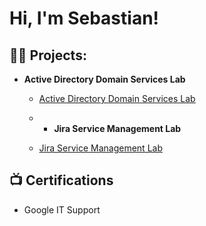 <h1>Hi, I'm Sebastian! <br/> </h1>

<h2>👨‍💻 Projects:</h2>

- <b>Active Directory Domain Services Lab </b>
  - [Active Directory Domain Services Lab](https://github.com/preciadotech/ActiveDirectoryLab/tree/main)
    
  - - <b>Jira Service Management Lab </b>
  - [Jira Service Management Lab](https://github.com/preciadotech/Jira)

<h2>📺 Certifications</h2>

- Google IT Support



<!--
**joshmadakor1/joshmadakor1** is a ✨ _special_ ✨ repository because its `README.md` (this file) appears on your GitHub profile.

Here are some ideas to get you started:

- 🔭 I’m currently working on ...
- 🌱 I’m currently learning ...
- 👯 I’m looking to collaborate on ...
- 🤔 I’m looking for help with ...
- 💬 Ask me about ...
- 📫 How to reach me: ...
- 😄 Pronouns: ...
- ⚡ Fun fact: ...
-->

